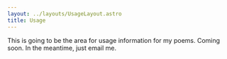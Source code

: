 ```yaml
---
layout: ../layouts/UsageLayout.astro
title: Usage
---
```

This is going to be the area for usage information for my poems.  Coming soon.  In the meantime, just email me.